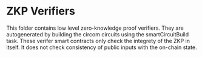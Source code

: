 # ZKP Verifiers

This folder contains low level zero-knowledge proof verifiers. They are autogenerated by building the circom circuits using the smartCircuitBuild task.
These verifer smart contracts only check the integrety of the ZKP in itself. It does not check consistency of public inputs with the on-chain state.
